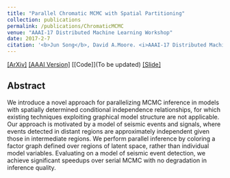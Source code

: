 ```yaml
---
title: "Parallel Chromatic MCMC with Spatial Partitioning"
collection: publications
permalink: /publications/ChromaticMCMC
venue: "AAAI-17 Distributed Machine Learning Workshop"
date: 2017-2-7
citation: '<b>Jun Song</b>, David A.Moore. <i>AAAI-17 Distributed Machine Learning Workshop</i>. <b>AAAI 17</b>'
---
```

[[ArXiv]](https://arxiv.org/abs/1612.00595) [[AAAI Version]](https://aaai.org/ocs/index.php/WS/AAAIW17/paper/view/15079) [[Code]](To be updated) [[Slide]](http://kadysongbb.github.io/files/2017-02-07-aaai-chromatic-mcmc.pdf)


## Abstract
We introduce a novel approach for parallelizing MCMC inference in models with spatially determined conditional independence relationships, for which existing techniques exploiting graphical model structure are not applicable. Our approach is motivated by a model of seismic events and signals, where events detected in distant regions are approximately independent given those in intermediate regions. We perform parallel inference by coloring a factor graph defined over regions of latent space, rather than individual model variables. Evaluating on a model of seismic event detection, we achieve significant speedups over serial MCMC with no degradation in inference quality.